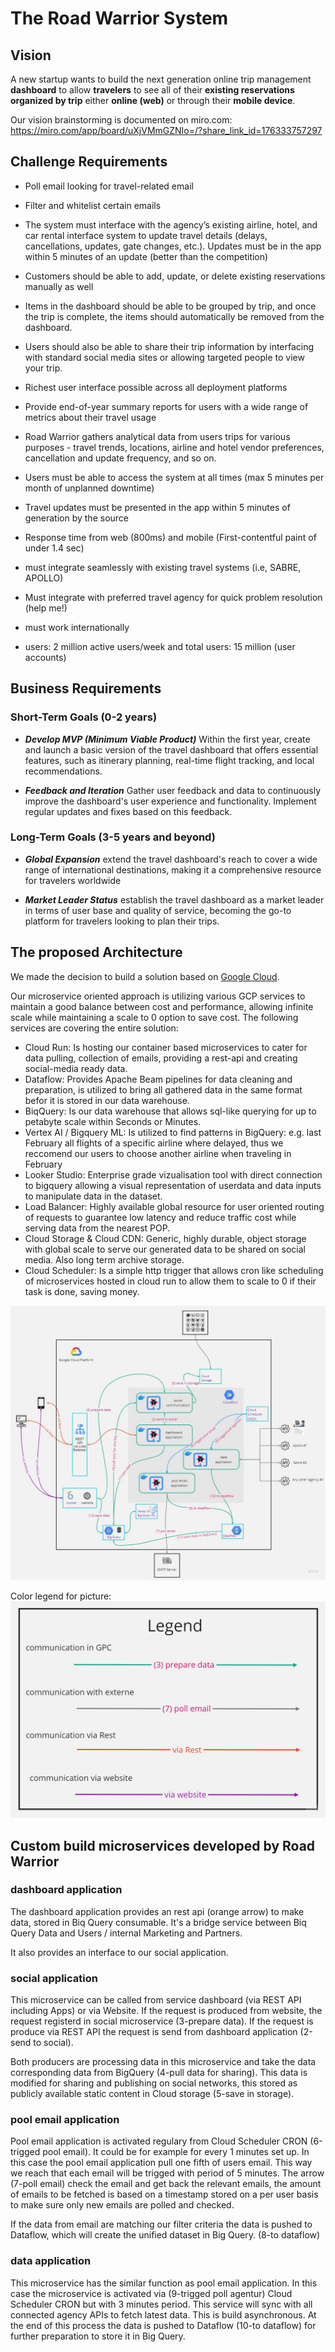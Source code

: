 
# The Road Warrior System

## Vision

A new startup wants to build the next generation online trip management __dashboard__ to allow __travelers__ to see all of their __existing reservations organized by trip__ either __online (web)__ or through their __mobile device__.

Our vision brainstorming is documented on miro.com:
https://miro.com/app/board/uXjVMmGZNIo=/?share_link_id=176333757297

## Challenge Requirements

- Poll email looking for travel-related email
- Filter and whitelist certain emails
- The system must interface with the agency’s existing airline, hotel, and car rental interface system to update travel details (delays, cancellations, updates, gate changes, etc.). Updates must be in the app within 5 minutes of an update (better than the competition)
- Customers should be able to add, update, or delete existing reservations manually as well
- Items in the dashboard should be able to be grouped by trip, and once the trip is complete, the items should automatically be removed from the dashboard.
- Users should also be able to share their trip information by interfacing with standard social media sites or allowing targeted people to view your trip.
- Richest user interface possible across all deployment platforms
- Provide end-of-year summary reports for users with a wide range of metrics about their travel usage
- Road Warrior gathers analytical data from users trips for various purposes - travel trends, locations, airline and hotel vendor preferences, cancellation and update frequency, and so on.
- Users must be able to access the system at all times (max 5 minutes per month of unplanned downtime)
- Travel updates must be presented in the app within 5 minutes of generation by the source
- Response time from web (800ms) and mobile (First-contentful paint of under 1.4 sec)

- must integrate seamlessly with existing travel systems (i.e, SABRE, APOLLO)
- Must integrate with preferred travel agency for quick problem resolution (help me!)
- must work internationally

- users: 2 million active users/week and total users: 15 million (user accounts)
  
## Business Requirements

### Short-Term Goals (0-2 years)

- *__Develop MVP (Minimum Viable Product)__* Within the first year, create and launch a basic version of the travel dashboard that offers essential features, such as itinerary planning, real-time flight tracking, and local recommendations.

- *__Feedback and Iteration__* Gather user feedback and data to continuously improve the dashboard's user experience and functionality. Implement regular updates and fixes based on this feedback.

### Long-Term Goals (3-5 years and beyond)

- *__Global Expansion__* extend the travel dashboard's reach to cover a wide range of international destinations, making it a comprehensive resource for travelers worldwide

- *__Market Leader Status__* establish the travel dashboard as a market leader in terms of user base and quality of service, becoming the go-to platform for travelers looking to plan their trips.


## The proposed Architecture

We made the decision to build a solution based on [Google Cloud](https://console.cloud.google.com/). 

Our microservice oriented approach is utilizing various GCP services to maintain a good balance between cost and performance, allowing infinite scale while maintaining a scale to 0 option to save cost. The following services are covering the entire solution:
* Cloud Run: Is hosting our container based microservices to cater for data pulling, collection of emails, providing a rest-api and creating social-media ready data.
* Dataflow: Provides Apache Beam pipelines for data cleaning and preparation, is utilized to bring all gathered data in the same format befor it is stored in our data warehouse.
* BiqQuery: Is our data warehouse that allows sql-like querying for up to petabyte scale within Seconds or Minutes.
* Vertex AI / Bigquery ML: Is utilized to find patterns in BigQuery: e.g. last February all flights of a specific airline where delayed, thus we reccomend our users to choose another airline when traveling in February
* Looker Studio: Enterprise grade vizualisation tool with direct connection to bigquery allowing a visual representation of userdata and data inputs to manipulate data in the dataset.
* Load Balancer: Highly available global resource for user oriented routing of requests to guarantee low latency and reduce traffic cost while serving data from the nearest POP.
* Cloud Storage & Cloud CDN: Generic, highly durable, object storage with global scale to serve our generated data to be shared on social media. Also long term archive storage.
* Cloud Scheduler: Is a simple http trigger that allows cron like scheduling of microservices hosted in cloud run to allow them to scale to 0 if their task is done, saving money.

![Alt text](./img/Infrastruktur.jpg)

Color legend for picture:
![Alt text](./img/Legend.jpg)

## Custom build microservices developed by Road Warrior

### dashboard application

The dashboard application provides an rest api (orange arrow) to make data, stored in Biq Query consumable. It's a bridge service between Biq Query Data and Users / internal Marketing and Partners.

It also provides an interface to our social application.

### social application

This microservice can be called from service dashboard (via REST API including Apps) or via Website. If the request is produced from website, the request registerd in social microservice (3-prepare data). If the request is produce via REST API the request is send from dashboard application (2-send to social).

Both producers are processing data in this microservice and take the data corresponding data from BigQuery (4-pull data for sharing). This data is modified for sharing and publishing on social networks, this stored as publicly available static content in Cloud storage (5-save in storage).

### pool email application

Pool email application is activated regulary from Cloud Scheduler CRON (6-trigged pool email). It could be for example for every 1 minutes set up. In this case the pool email application pull one fifth of users email. This way we reach that each email will be trigged with period of 5 minutes. The arrow (7-poll email) check the email and get back the relevant emails, the amount of emails to be fetched is based on a timestamp stored on a per user basis to make sure only new emails are polled and checked.

If the data from email are matching our filter criteria the data is pushed to Dataflow, which will create the unified dataset in Big Query. (8-to dataflow)

### data application

This microservice has the similar function as pool email application. In this case the microservice is activated via (9-trigged poll agentur) Cloud Scheduler CRON but with 3 minutes period. This service will sync with all connected agency APIs to fetch latest data. This is build asynchronous. At the end of this process the data is pushed to Dataflow (10-to dataflow) for further preparation to store it in Big Query.

